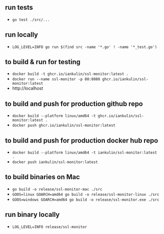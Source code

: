 ## run tests
- `go test ./src/...`

## run locally
- `LOG_LEVEL=INFO go run $(find src -name '*.go' ! -name '*_test.go')`

## to build & run for testing
- `docker build -t ghcr.io/iankulin/ssl-monitor:latest .`
- `docker run --name ssl-monitor -p 80:8080 ghcr.io/iankulin/ssl-monitor:latest`
- http://localhost

## to build and push for production github repo
- `docker build --platform linux/amd64 -t ghcr.io/iankulin/ssl-monitor:latest .`
- `docker push ghcr.io/iankulin/ssl-monitor:latest`

## to build and push for production docker hub repo
- `docker build --platform linux/amd64 -t iankulin/ssl-monitor:latest .`
- `docker push iankulin/ssl-monitor:latest`

## to build binaries on Mac
- `go build -o release/ssl-monitor-mac ./src`
- `GOOS=linux GOARCH=amd64 go build -o release/ssl-monitor-linux ./src`
- `GOOS=windows GOARCH=amd64 go build -o release/ssl-monitor.exe ./src`

## run binary locally
- `LOG_LEVEL=INFO release/ssl-monitor`
